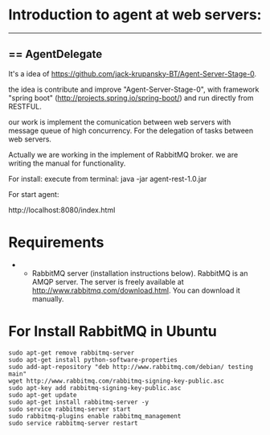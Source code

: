 # Introduction to agent at web servers: 
---
== AgentDelegate
---
It's a idea of https://github.com/jack-krupansky-BT/Agent-Server-Stage-0.

the idea is contribute and improve "Agent-Server-Stage-0", with framework "spring boot" (http://projects.spring.io/spring-boot/)  and run directly from RESTFUL. 

our work is implement the comunication between web servers with message queue of high concurrency. For the  delegation of tasks between web servers.

Actually we are working in the implement of RabbitMQ broker. we are writing the manual for functionality.

For install:
execute from terminal: java -jar agent-rest-1.0.jar

For start agent:

http://localhost:8080/index.html 
# Requirements
+ - RabbitMQ server (installation instructions below). RabbitMQ is an AMQP server. The server is freely available at http://www.rabbitmq.com/download.html. You can download it manually.

# For Install RabbitMQ in Ubuntu
```shell
sudo apt-get remove rabbitmq-server
sudo apt-get install python-software-properties
sudo add-apt-repository "deb http://www.rabbitmq.com/debian/ testing main"
wget http://www.rabbitmq.com/rabbitmq-signing-key-public.asc
sudo apt-key add rabbitmq-signing-key-public.asc
sudo apt-get update
sudo apt-get install rabbitmq-server -y
sudo service rabbitmq-server start
sudo rabbitmq-plugins enable rabbitmq_management
sudo service rabbitmq-server restart
```
